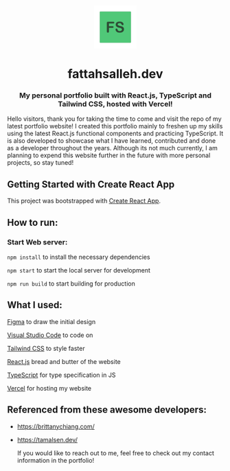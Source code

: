 <div align="center">
    <img src="public/fs-icon.svg?raw=true" alt="FS Icon" title="FS-ICON" width="100" height="100">
    <h1>fattahsalleh.dev</h1>
    <h3>My personal portfolio built with React.js, TypeScript and Tailwind CSS, hosted with Vercel!</h3>
</div>

Hello visitors, thank you for taking the time to come and visit the repo of my latest portfolio website! I created this portfolio mainly to freshen up my skills using the latest React.js functional components and practicing TypeScript. It is also developed to showcase what I have learned, contributed and done as a developer throughout the years. Although its not much currently, I am planning to expend this website further in the future with more personal projects, so stay tuned!

## Getting Started with Create React App

This project was bootstrapped with [Create React App](https://github.com/facebook/create-react-app).

## How to run:

### Start Web server:
`npm install` to install the necessary dependencies

`npm start` to start the local server for development

`npm run build` to start building for production

## What I used:

[Figma](https://www.figma.com/) to draw the initial design

[Visual Studio Code](https://code.visualstudio.com/) to code on

[Tailwind CSS](https://tailwindcss.com/) to style faster

[React.js](https://react.dev/) bread and butter of the website

[TypeScript](https://www.typescriptlang.org/) for type specification in JS

[Vercel](https://vercel.com/) for hosting my website

## Referenced from these awesome developers:

-   https://brittanychiang.com/
-   https://tamalsen.dev/
    <br />
    
    If you would like to reach out to me, feel free to check out my contact information in the portfolio!
